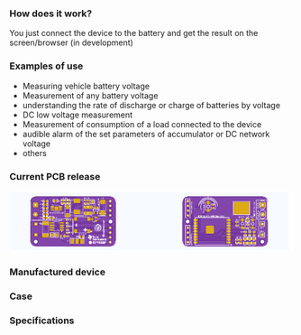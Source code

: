 ###  How does it work?
You just connect the device to the battery and get the result on the screen/browser (in development)

### Examples of use
- Measuring vehicle battery voltage
- Measurement of any battery voltage
- understanding the rate of discharge or charge of batteries by voltage
- DC low voltage measurement
- Measurement of consumption of a load connected to the device
- audible alarm of the set parameters of accumulator or DC network voltage
- others

### Current PCB release
[![carbat](/Image/3_13.png "carbat")](/Image/3_13.png "carbat")


### Manufactured device

### Case

### Specifications


